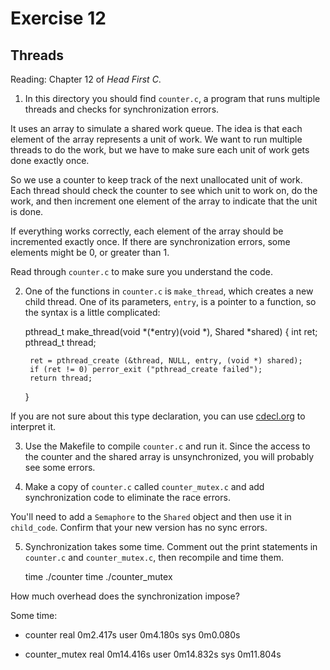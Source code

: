 # Exercise 12
## Threads

Reading: Chapter 12 of *Head First C*.

1) In this directory you should find `counter.c`, a program that runs
multiple threads and checks for synchronization errors.

It uses an array to simulate a shared work queue.  The idea is that
each element of the array represents a unit of work.  We want to run
multiple threads to do the work, but we have to make sure each unit
of work gets done exactly once.

So we use a counter to keep track of the next unallocated unit of
work.  Each thread should check the counter to see which unit to
work on, do the work, and then increment one element of the array
to indicate that the unit is done.

If everything works correctly, each element of the array should be
incremented exactly once.  If there are synchronization errors, some
elements might be 0, or greater than 1.

Read through `counter.c` to make sure you understand the code.

2) One of the functions in `counter.c` is `make_thread`, which
creates a new child thread.  One of its parameters, `entry`, is
a pointer to a function, so the syntax is a little complicated:

    pthread_t make_thread(void *(*entry)(void *), Shared *shared)
    {
        int ret;
        pthread_t thread;

        ret = pthread_create (&thread, NULL, entry, (void *) shared);
        if (ret != 0) perror_exit ("pthread_create failed");
        return thread;
    }

If you are not sure about this type declaration, you can use
[cdecl.org](http://cdecl.org) to interpret it.


3) Use the Makefile to compile `counter.c` and run it.  Since the
access to the counter and the shared array is unsynchronized, you
will probably see some errors.

4) Make a copy of `counter.c` called `counter_mutex.c` and
add synchronization code to eliminate the race errors.  

You'll need to add a `Semaphore` to the `Shared` object and then use it 
in `child_code`.  Confirm that your new version has no sync errors.

5) Synchronization takes some time.  Comment out the print statements
in `counter.c` and `counter_mutex.c`, then recompile and time them.

    time ./counter
    time ./counter_mutex

How much overhead does the synchronization impose?

Some time: 
- counter
real	0m2.417s
user	0m4.180s
sys	0m0.080s

- counter_mutex
real	0m14.416s
user	0m14.832s
sys	0m11.804s

